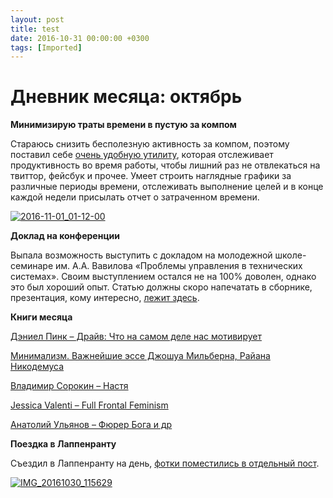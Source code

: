 ```yaml
---
layout: post
title: test
date: 2016-10-31 00:00:00 +0300
tags: [Imported]
---
```

# Дневник месяца: октябрь

**Минимизирую траты времени в пустую за компом**

Стараюсь снизить бесполезную активность за компом, поэтому поставил себе [очень удобную утилиту](https://www.rescuetime.com/), которая отслеживает продуктивность во время работы, чтобы лишний раз не отвлекаться на твиттор, фейсбук и прочее. Умеет строить наглядные графики за различные периоды времени, отслеживать выполнение целей и в конце каждой недели присылать отчет о затраченном времени.

[![2016-11-01_01-12-00](https://vlaim.s3.amazonaws.com/uploads/2016/11/2016-11-01_01-12-00-1024x558.png)](https://vlaim.s3.amazonaws.com/uploads/2016/11/2016-11-01_01-12-00.png)

**Доклад на конференции**

Выпала возможность выступить с докладом на молодежной школе-семинаре им. А.А. Вавилова «Проблемы управления в технических системах». Своим выступлением остался не на 100% доволен, однако это был хороший опыт. Статью должны скоро напечатать в сборнике, презентация, кому интересно, [лежит здесь](http://www.slideshare.net/vjalexeyev/ss-67831994).

**Книги месяца**

[Дэниел Пинк – Драйв: Что на самом деле нас мотивирует](https://blog.alexeyev.me/2016/10/daniel-pink/ "Редактировать «Книга #18: Дэниел Пинк – Драйв: Что на самом деле нас мотивирует»")

[Минимализм. Важнейшие эссе Джошуа Мильберна, Райана Никодемуса](https://blog.alexeyev.me/2016/10/theminimalists/ "Книга #19: Минимализм. Важнейшие эссе Джошуа Мильберна, Райана Никодемуса")

[Владимир Сорокин – Настя](https://blog.alexeyev.me/2016/11/sorokin-nastya/)

[Jessica Valenti – Full Frontal Feminism](https://blog.alexeyev.me/2016/11/full-frontal-feminism/ "Книга #21: Jessica Valenti – Full Frontal Feminism")

[Анатолий Ульянов – Фюрер Бога и др](https://blog.alexeyev.me/2016/11/ulyanov/ "Книга #22: Анатолий Ульянов – Фюрер Бога и др.")

**Поездка в Лаппенранту**

Съездил в Лаппенранту на день, [фотки поместились в отдельный пост](https://blog.alexeyev.me/2016/11/lappeenranta/ "Лаппенранта").

[![IMG_20161030_115629](https://vlaim.s3.amazonaws.com/uploads/2016/11/IMG_20161030_115629.jpg)](https://vlaim.s3.amazonaws.com/uploads/2016/11/IMG_20161030_115629.jpg)